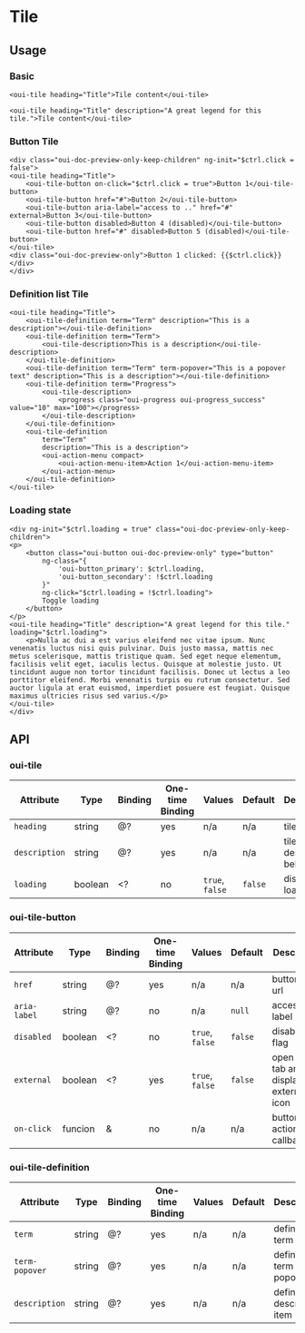 # Tile

## Usage

### Basic

```html:preview
<oui-tile heading="Title">Tile content</oui-tile>
```

```html:preview
<oui-tile heading="Title" description="A great legend for this tile.">Tile content</oui-tile>
```

### Button Tile

```html:preview
<div class="oui-doc-preview-only-keep-children" ng-init="$ctrl.click = false">
<oui-tile heading="Title">
    <oui-tile-button on-click="$ctrl.click = true">Button 1</oui-tile-button>
    <oui-tile-button href="#">Button 2</oui-tile-button>
    <oui-tile-button aria-label="access to .." href="#" external>Button 3</oui-tile-button>
    <oui-tile-button disabled>Button 4 (disabled)</oui-tile-button>
    <oui-tile-button href="#" disabled>Button 5 (disabled)</oui-tile-button>
</oui-tile>
<div class="oui-doc-preview-only">Button 1 clicked: {{$ctrl.click}}</div>
</div>
```

### Definition list Tile

```html:preview
<oui-tile heading="Title">
    <oui-tile-definition term="Term" description="This is a description"></oui-tile-definition>
    <oui-tile-definition term="Term">
        <oui-tile-description>This is a description</oui-tile-description>
    </oui-tile-definition>
    <oui-tile-definition term="Term" term-popover="This is a popover text" description="This is a description"></oui-tile-definition>
    <oui-tile-definition term="Progress">
        <oui-tile-description>
            <progress class="oui-progress oui-progress_success" value="10" max="100"></progress>
        </oui-tile-description>
    </oui-tile-definition>
    <oui-tile-definition
        term="Term"
        description="This is a description">
        <oui-action-menu compact>
            <oui-action-menu-item>Action 1</oui-action-menu-item>
        </oui-action-menu>
    </oui-tile-definition>
</oui-tile>
```

### Loading state

```html:preview
<div ng-init="$ctrl.loading = true" class="oui-doc-preview-only-keep-children">
<p>
    <button class="oui-button oui-doc-preview-only" type="button"
        ng-class="{
            'oui-button_primary': $ctrl.loading,
            'oui-button_secondary': !$ctrl.loading
        }"
        ng-click="$ctrl.loading = !$ctrl.loading">
        Toggle loading
    </button>
</p>
<oui-tile heading="Title" description="A great legend for this tile." loading="$ctrl.loading">
    <p>Nulla ac dui a est varius eleifend nec vitae ipsum. Nunc venenatis luctus nisi quis pulvinar. Duis justo massa, mattis nec metus scelerisque, mattis tristique quam. Sed eget neque elementum, facilisis velit eget, iaculis lectus. Quisque at molestie justo. Ut tincidunt augue non tortor tincidunt facilisis. Donec ut lectus a leo porttitor eleifend. Morbi venenatis turpis eu rutrum consectetur. Sed auctor ligula at erat euismod, imperdiet posuere est feugiat. Quisque maximus ultricies risus sed varius.</p>
</oui-tile>
</div>
```

## API

### oui-tile

| Attribute         | Type      | Binding   | One-time Binding  | Values            | Default   | Description
| ----              | ----      | ----      | ----              | ----              | ----      | ----
| `heading`         | string    | @?        | yes               | n/a               | n/a       | tile title
| `description`     | string    | @?        | yes               | n/a               | n/a       | tile description behind title
| `loading`         | boolean   | <?        | no                | `true`, `false`   | `false`   | display loader flag

### oui-tile-button

| Attribute         | Type      | Binding   | One-time Binding  | Values            | Default   | Description
| ----              | ----      | ----      | ----              | ----              | ----      | ----
| `href`            | string    | @?        | yes               | n/a               | n/a       | button link url
| `aria-label`      | string    | @?        | no                | n/a               | `null`    | accessibility label
| `disabled`        | boolean   | <?        | no                | `true`, `false`   | `false`   | disabled flag
| `external`        | boolean   | <?        | yes               | `true`, `false`   | `false`   | open in new tab and display external icon
| `on-click`        | funcion   | &         | no                | n/a               | n/a       | button action callback

### oui-tile-definition

| Attribute         | Type     | Binding    | One-time Binding  | Values            | Default   | Description
| ----              | ----     | ----       | ----              | ----              | ----      | ----
| `term`            | string   | @?         | yes               | n/a               | n/a       | definition term item
| `term-popover`    | string   | @?         | yes               | n/a               | n/a       | definition term item popover
| `description`     | string   | @?         | yes               | n/a               | n/a       | definition description item
